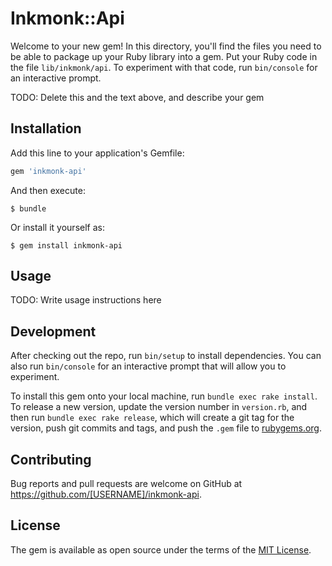 # Inkmonk::Api

Welcome to your new gem! In this directory, you'll find the files you need to be able to package up your Ruby library into a gem. Put your Ruby code in the file `lib/inkmonk/api`. To experiment with that code, run `bin/console` for an interactive prompt.

TODO: Delete this and the text above, and describe your gem

## Installation

Add this line to your application's Gemfile:

```ruby
gem 'inkmonk-api'
```

And then execute:

    $ bundle

Or install it yourself as:

    $ gem install inkmonk-api

## Usage

TODO: Write usage instructions here

## Development

After checking out the repo, run `bin/setup` to install dependencies. You can also run `bin/console` for an interactive prompt that will allow you to experiment.

To install this gem onto your local machine, run `bundle exec rake install`. To release a new version, update the version number in `version.rb`, and then run `bundle exec rake release`, which will create a git tag for the version, push git commits and tags, and push the `.gem` file to [rubygems.org](https://rubygems.org).

## Contributing

Bug reports and pull requests are welcome on GitHub at https://github.com/[USERNAME]/inkmonk-api.


## License

The gem is available as open source under the terms of the [MIT License](http://opensource.org/licenses/MIT).

